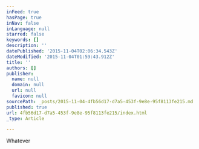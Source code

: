 ```yaml
---
inFeed: true
hasPage: true
inNav: false
inLanguage: null
starred: false
keywords: []
description: ''
datePublished: '2015-11-04T02:06:34.543Z'
dateModified: '2015-11-04T01:59:43.912Z'
title: ''
authors: []
publisher:
  name: null
  domain: null
  url: null
  favicon: null
sourcePath: _posts/2015-11-04-4fb56d17-d7a5-453f-9e8e-95f8113fe215.md
published: true
url: 4fb56d17-d7a5-453f-9e8e-95f8113fe215/index.html
_type: Article

---
```

Whatever